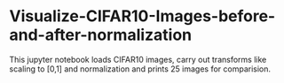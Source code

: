 # Visualize-CIFAR10-Images-before-and-after-normalization
This jupyter notebook loads CIFAR10 images, carry out transforms like scaling to [0,1] and normalization and prints 25 images for comparision.
